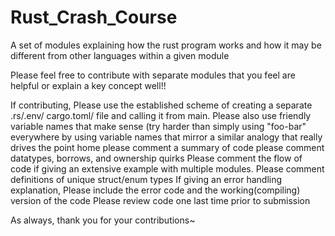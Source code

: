 # Rust_Crash_Course
A set of modules explaining how the rust program works and how it may be different from other languages within a given module


Please feel free to contribute with separate modules that you feel are helpful or explain a key concept well!! 

If contributing, Please use the established scheme of creating a separate .rs/.env/ cargo.toml/ file and calling it from main. 
Please also use friendly variable names that make sense (try harder than simply using "foo-bar" everywhere by using variable names
that mirror a similar analogy that really drives the point home
please comment a summary of code 
please comment datatypes, borrows, and ownership quirks
Please comment the flow of code if giving an extensive example with multiple modules. 
Please comment definitions of unique struct/enum types
If giving an error handling explanation, Please include the error code and the working(compiling) version of the code
Please review code one last time prior to submission

As always, thank you for your contributions~
